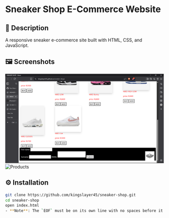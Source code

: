 # Sneaker Shop E-Commerce Website

## 📌 Description
A responsive sneaker e-commerce site built with HTML, CSS, and JavaScript.

## 🖼️ Screenshots
![Main Page](./images/screenshot.png)
![Products](./images/products.png)

## ⚙️ Installation
```bash
git clone https://github.com/kingslayer45/sneaker-shop.git
cd sneaker-shop
open index.html
- **Note**: The `EOF` must be on its own line with no spaces before it.









